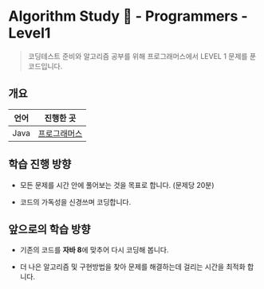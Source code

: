 Algorithm Study &#128221; - Programmers - Level1
===

> 코딩테스트 준비와 알고리즘 공부를 위해 프로그래머스에서 LEVEL 1 문제를 푼 코드입니다.

개요
---

| 언어 | 진행한 곳 |
|:----:|:----:|
| Java | [프로그래머스](https://programmers.co.kr) |

학습 진행 방향
---

- 모든 문제를 시간 안에 풀어보는 것을 목표로 합니다. (문제당 20분)

- 코드의 가독성을 신경쓰며 코딩합니다.

앞으로의 학습 방향
---

- 기존의 코드를 **자바 8**에 맞추어 다시 코딩해 봅니다.

- 더 나은 알고리즘 및 구현방법을 찾아 문제를 해결하는데 걸리는 시간을 최적화 합니다.
